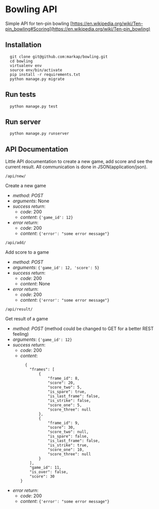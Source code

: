   
# Bowling  API

Simple API for ten-pin bowling
[https://en.wikipedia.org/wiki/Ten-pin_bowling#Scoring](https://en.wikipedia.org/wiki/Ten-pin_bowling)

## Installation
```
  git clone git@github.com:markap/bowling.git
  cd bowling
  virtualenv env
  source env/bin/activate
  pip install -r requirements.txt
  python manage.py migrate
```

## Run tests
```
  python manage.py test
```

## Run server
```
  python manage.py runserver
```

## API Documentation

Little API documentation to create a new game, add score and see the current result.
All communication is done in JSON(application/json).

`/api/new/`

Create a new game
 - *method*: *POST*
 - *arguments*: None
 - *success return*:
    - *code*: 200
    - *content*: `{'game_id': 12}`
 - *error return*:
    - *code*: 200
    - *content*: `{'error': "some error message"}`
 
 `/api/add/`

Add score to a game
 - *method*: *POST*
 - *arguments*: `{'game_id': 12, 'score': 5}`
 - *success return*:
    - *code*: 200
    - *content*: None
 - *error return*:
    - *code*: 200
    - *content*: `{'error': "some error message"}`
    
 `/api/result/`

Get result of a game

 - *method*: *POST* (method could be changed to GET for a better REST feeling)
 - *arguments*: `{'game_id': 12}`
 - *success return*:
    - *code*: 200
    - *content*: 
        ```
          {
            "frames": [
                {
                    "frame_id": 8,
                    "score": 20,
                    "score_two": 5,
                    "is_spare": true,
                    "is_last_frame": false,
                    "is_strike": false,
                    "score_one": 5,
                    "score_three": null
                },
                {
                    "frame_id": 9,
                    "score": 30,
                    "score_two": null,
                    "is_spare": false,
                    "is_last_frame": false,
                    "is_strike": true,
                    "score_one": 10,
                    "score_three": null
                }
            ],
            "game_id": 11,
            "is_over": false,
            "score": 30
        }
        ```
 - *error return*:
    - *code*: 200
    - *content*: `{'error': "some error message"}`
 
